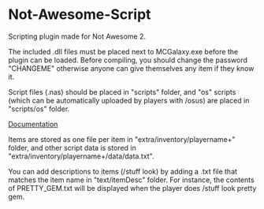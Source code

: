 # Not-Awesome-Script
Scripting plugin made for Not Awesome 2.


The included .dll files must be placed next to MCGalaxy.exe before the plugin can be loaded. Before compiling, you should change the password "CHANGEME" otherwise anyone can give themselves any item if they know it.

Script files (.nas) should be placed in "scripts" folder, and "os" scripts (which can be automatically uploaded by players with /osus) are placed in "scripts/os" folder.

[Documentation](https://dl.dropboxusercontent.com/s/tp9tr21k0dr2qpq/ScriptGuide2.txt)


Items are stored as one file per item in "extra/inventory/playername+" folder, and other script data is stored in "extra/inventory/playername+/data/data.txt".

You can add descriptions to items (/stuff look) by adding a .txt file that matches the item name in "text/itemDesc" folder. For instance, the contents of PRETTY_GEM.txt will be displayed when the player does /stuff look pretty gem.
